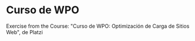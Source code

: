 # Curso de WPO

Exercise from the Course: "Curso de WPO: Optimización de Carga de Sitios Web", de Platzi

